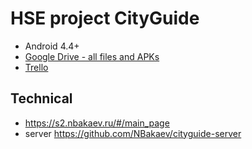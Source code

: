 # HSE project CityGuide

 - Android 4.4+
 - [Google Drive - all files and APKs](https://drive.google.com/open?id=0BzCXhxh5Y3--WlVnV2JOZDdpVzg)
 - [Trello](https://trello.com/b/CvkJB18L/hse-cityguide)
 
 
## Technical
 - https://s2.nbakaev.ru/#/main_page
 - server https://github.com/NBakaev/cityguide-server